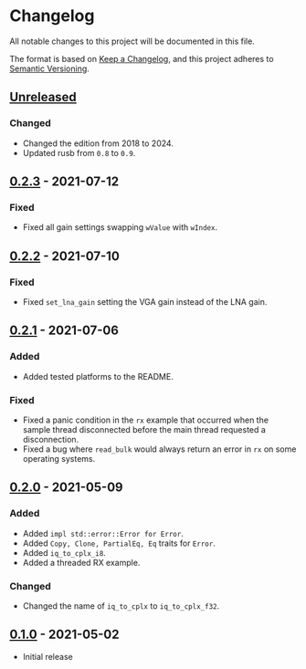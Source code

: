 # Changelog

All notable changes to this project will be documented in this file.

The format is based on [Keep a Changelog](https://keepachangelog.com/en/1.0.0/),
and this project adheres to [Semantic Versioning](https://semver.org/spec/v2.0.0.html).

## [Unreleased]

### Changed

- Changed the edition from 2018 to 2024.
- Updated rusb from `0.8` to `0.9`.

## [0.2.3] - 2021-07-12

### Fixed

- Fixed all gain settings swapping `wValue` with `wIndex`.

## [0.2.2] - 2021-07-10

### Fixed

- Fixed `set_lna_gain` setting the VGA gain instead of the LNA gain.

## [0.2.1] - 2021-07-06

### Added

- Added tested platforms to the README.

### Fixed

- Fixed a panic condition in the `rx` example that occurred when the sample
  thread disconnected before the main thread requested a disconnection.
- Fixed a bug where `read_bulk` would always return an error in `rx` on some
  operating systems.

## [0.2.0] - 2021-05-09

### Added

- Added `impl std::error::Error for Error`.
- Added `Copy, Clone, PartialEq, Eq` traits for `Error`.
- Added `iq_to_cplx_i8`.
- Added a threaded RX example.

### Changed

- Changed the name of `iq_to_cplx` to `iq_to_cplx_f32`.

## [0.1.0] - 2021-05-02

- Initial release

[Unreleased]: https://github.com/newAM/hackrfone/compare/v0.2.3...HEAD
[0.2.3]: https://github.com/newAM/hackrfone/compare/v0.2.2...v0.2.3
[0.2.2]: https://github.com/newAM/hackrfone/compare/v0.2.1...v0.2.2
[0.2.1]: https://github.com/newAM/hackrfone/compare/v0.2.0...v0.2.1
[0.2.0]: https://github.com/newAM/hackrfone/compare/v0.1.0...v0.2.0
[0.1.0]: https://github.com/newAM/hackrfone/releases/tag/v0.1.0
